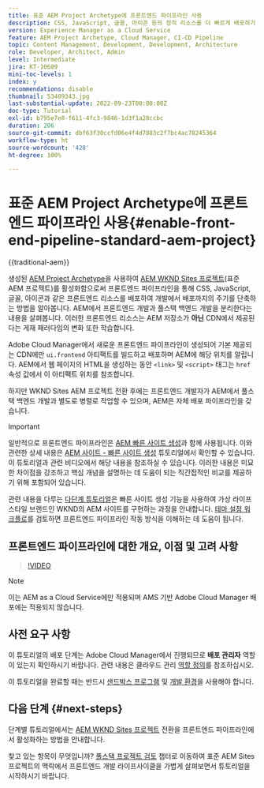 ```yaml
---
title: 표준 AEM Project Archetype에 프론트엔드 파이프라인 사용
description: CSS, JavaScript, 글꼴, 아이콘 등의 정적 리소스를 더 빠르게 배포하기 위해 표준 AEM 프로젝트에 프론트엔드 파이프라인을 활성화하는 방법을 알아봅니다. 또한 AEM에서 프론트엔드 개발과 풀스택 백엔드 개발을 분리한다는 내용도 살펴봅니다.
version: Experience Manager as a Cloud Service
feature: AEM Project Archetype, Cloud Manager, CI-CD Pipeline
topic: Content Management, Development, Development, Architecture
role: Developer, Architect, Admin
level: Intermediate
jira: KT-10689
mini-toc-levels: 1
index: y
recommendations: disable
thumbnail: 53409343.jpg
last-substantial-update: 2022-09-23T00:00:00Z
doc-type: Tutorial
exl-id: b795e7e8-f611-4fc3-9846-1d3f1a28ccbc
duration: 206
source-git-commit: dbf63f30ccfd06e4f4d7883c2f7bc4ac78245364
workflow-type: ht
source-wordcount: '428'
ht-degree: 100%

---
```


# 표준 AEM Project Archetype에 프론트엔드 파이프라인 사용{#enable-front-end-pipeline-standard-aem-project}

{{traditional-aem}}

생성된 [AEM Project Archetype](https://github.com/adobe/aem-project-archetype)을 사용하여 [AEM WKND Sites 프로젝트](https://github.com/adobe/aem-guides-wknd)&#x200B;(표준 AEM 프로젝트)를 활성화함으로써 프론트엔드 파이프라인을 통해 CSS, JavaScript, 글꼴, 아이콘과 같은 프론트엔드 리소스를 배포하여 개발에서 배포까지의 주기를 단축하는 방법을 알아봅니다. AEM에서 프론트엔드 개발과 풀스택 백엔드 개발을 분리한다는 내용을 살펴봅니다. 이러한 프론트엔드 리소스는 AEM 저장소가 __아닌__ CDN에서 제공된다는 게재 패러다임의 변화 또한 학습합니다.


Adobe Cloud Manager에서 새로운 프론트엔드 파이프라인이 생성되어 기본 제공되는 CDN에만 `ui.frontend` 아티팩트를 빌드하고 배포하며 AEM에 해당 위치를 알립니다. AEM에서 웹 페이지의 HTML을 생성하는 동안 `<link>` 및 `<script>` 태그는 `href` 속성 값에서 이 아티팩트 위치를 참조합니다.

하지만 WKND Sites AEM 프로젝트 전환 후에는 프론트엔드 개발자가 AEM에서 풀스택 백엔드 개발과 별도로 병렬로 작업할 수 있으며, AEM은 자체 배포 파이프라인을 갖습니다.

>[!IMPORTANT]
>
>일반적으로 프론트엔드 파이프라인은 [AEM 빠른 사이트 생성](https://experienceleague.adobe.com/docs/experience-manager-cloud-service/content/sites/administering/site-creation/quick-site/overview.html?lang=ko)과 함께 사용됩니다. 이와 관련한 상세 내용은 [AEM 사이트 - 빠른 사이트 생성](https://experienceleague.adobe.com/docs/experience-manager-learn/getting-started-wknd-tutorial-develop/site-template/overview.html) 튜토리얼에서 확인할 수 있습니다. 이 튜토리얼과 관련 비디오에서 해당 내용을 참조하실 수 있습니다. 이러한 내용은 미묘한 차이점을 강조하고 핵심 개념을 설명하는 데 도움이 되는 직간접적인 비교를 제공하기 위해 포함되어 있습니다.


관련 내용을 다루는 [다단계 튜토리얼](https://experienceleague.adobe.com/docs/experience-manager-learn/getting-started-wknd-tutorial-develop/site-template/overview.html)은 빠른 사이트 생성 기능을 사용하여 가상 라이프스타일 브랜드인 WKND의 AEM 사이트를 구현하는 과정을 안내합니다. [테마 설정 워크플로](https://experienceleague.adobe.com/docs/experience-manager-learn/getting-started-wknd-tutorial-develop/site-template/theming.html)를 검토하면 프론트엔드 파이프라인 작동 방식을 이해하는 데 도움이 됩니다.

## 프론트엔드 파이프라인에 대한 개요, 이점 및 고려 사항

>[!VIDEO](https://video.tv.adobe.com/v/3409343?quality=12&learn=on)


>[!NOTE]
>
>이는 AEM as a Cloud Service에만 적용되며 AMS 기반 Adobe Cloud Manager 배포에는 적용되지 않습니다.

## 사전 요구 사항

이 튜토리얼의 배포 단계는 Adobe Cloud Manager에서 진행되므로 __배포 관리자__ 역할이 있는지 확인하시기 바랍니다. 관련 내용은 클라우드 관리 [역할 정의](https://experienceleague.adobe.com/docs/experience-manager-cloud-manager/content/requirements/users-and-roles.html?lang=ko#role-definitions)를 참조하십시오.

이 튜토리얼을 완료할 때는 반드시 [샌드박스 프로그램](https://experienceleague.adobe.com/docs/experience-manager-cloud-service/content/implementing/using-cloud-manager/programs/introduction-sandbox-programs.html) 및 [개발 환경](https://experienceleague.adobe.com/docs/experience-manager-cloud-service/content/implementing/using-cloud-manager/manage-environments.html)을 사용해야 합니다.

## 다음 단계 {#next-steps}

단계별 튜토리얼에서는 [AEM WKND Sites 프로젝트](https://github.com/adobe/aem-guides-wknd) 전환을 프론트엔드 파이프라인에서 활성화하는 방법을 안내합니다.

찾고 있는 항목이 무엇입니까? [풀스택 프로젝트 검토](review-uifrontend-module.md) 챕터로 이동하여 표준 AEM Sites 프로젝트의 맥락에서 프론트엔드 개발 라이프사이클을 가볍게 살펴보면서 튜토리얼을 시작하시기 바랍니다.
